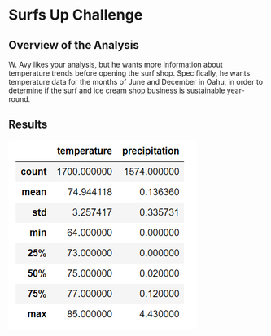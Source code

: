 # Surfs Up Challenge

## Overview of the Analysis
W. Avy likes your analysis, but he wants more information about temperature trends before opening the surf shop. Specifically, he wants temperature data for the months of June and December in Oahu, in order to determine if the surf and ice cream shop business is sustainable year-round.

## Results

![June_temp](https://github.com/JaniceBgithub/surfs_up/blob/main/Resources/June_temperature.png)

